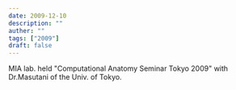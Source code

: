 ```yaml
---
date: 2009-12-10
description: ""
auther: ""
tags: ["2009"]
draft: false
---
```

MIA lab. held "Computational Anatomy Seminar Tokyo 2009" with Dr.Masutani of the Univ. of Tokyo.
